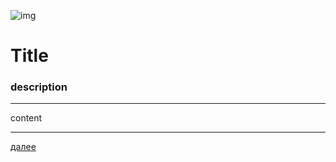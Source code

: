 ![img](https://4.bp.blogspot.com/-YwQ8PL9Ml_g/Xc6ViMiv96I/AAAAAAAAEl0/21Cl0nIvEW0bAW5KQfAFevmbZUashMVDwCK4BGAYYCw/s100/Group%2B2.png "000")
# **Title**
### description
---

content







---

[далее](additional-documentation/numberPage.html)   
